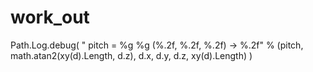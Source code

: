 # work_out
Path.Log.debug(
        "  pitch = %g %g (%.2f, %.2f, %.2f) -> %.2f"
        % (pitch, math.atan2(xy(d).Length, d.z), d.x, d.y, d.z, xy(d).Length)
    )